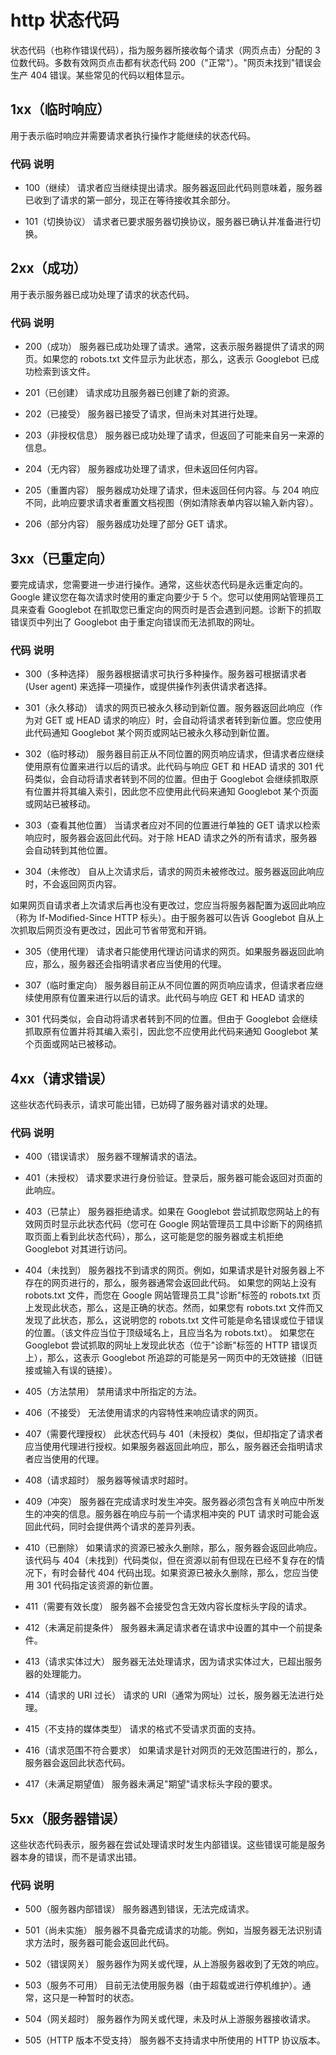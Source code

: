 # http 状态代码

状态代码（也称作错误代码），指为服务器所接收每个请求（网页点击）分配的 3 位数代码。多数有效网页点击都有状态代码 200（"正常"）。"网页未找到"错误会生产 404 错误。某些常见的代码以粗体显示。

## **1xx（临时响应）**
用于表示临时响应并需要请求者执行操作才能继续的状态代码。

### 代码 说明

- 100（继续） 请求者应当继续提出请求。服务器返回此代码则意味着，服务器已收到了请求的第一部分，现正在等待接收其余部分。

- 101（切换协议） 请求者已要求服务器切换协议，服务器已确认并准备进行切换。

## **2xx（成功）**
用于表示服务器已成功处理了请求的状态代码。

### 代码 说明

- 200（成功）  服务器已成功处理了请求。通常，这表示服务器提供了请求的网页。如果您的 robots.txt 文件显示为此状态，那么，这表示 Googlebot 已成功检索到该文件。

- 201（已创建）  请求成功且服务器已创建了新的资源。

- 202（已接受）  服务器已接受了请求，但尚未对其进行处理。

- 203（非授权信息）  服务器已成功处理了请求，但返回了可能来自另一来源的信息。

- 204（无内容）  服务器成功处理了请求，但未返回任何内容。

- 205（重置内容） 服务器成功处理了请求，但未返回任何内容。与 204 响应不同，此响应要求请求者重置文档视图（例如清除表单内容以输入新内容）。

- 206（部分内容）  服务器成功处理了部分 GET 请求。

## 3xx（已重定向）

要完成请求，您需要进一步进行操作。通常，这些状态代码是永远重定向的。Google 建议您在每次请求时使用的重定向要少于 5 个。您可以使用网站管理员工具来查看 Googlebot 在抓取您已重定向的网页时是否会遇到问题。诊断下的抓取错误页中列出了 Googlebot 由于重定向错误而无法抓取的网址。

### 代码 说明

- 300（多种选择）  服务器根据请求可执行多种操作。服务器可根据请求者 (User agent) 来选择一项操作，或提供操作列表供请求者选择。

- 301（永久移动）  请求的网页已被永久移动到新位置。服务器返回此响应（作为对 GET 或 HEAD 请求的响应）时，会自动将请求者转到新位置。您应使用此代码通知 Googlebot 某个网页或网站已被永久移动到新位置。

- 302（临时移动） 服务器目前正从不同位置的网页响应请求，但请求者应继续使用原有位置来进行以后的请求。此代码与响应 GET 和 HEAD 请求的 301 代码类似，会自动将请求者转到不同的位置。但由于 Googlebot 会继续抓取原有位置并将其编入索引，因此您不应使用此代码来通知 Googlebot 某个页面或网站已被移动。

- 303（查看其他位置） 当请求者应对不同的位置进行单独的 GET 请求以检索响应时，服务器会返回此代码。对于除 HEAD 请求之外的所有请求，服务器会自动转到其他位置。

- 304（未修改） 自从上次请求后，请求的网页未被修改过。服务器返回此响应时，不会返回网页内容。

如果网页自请求者上次请求后再也没有更改过，您应当将服务器配置为返回此响应（称为 If-Modified-Since HTTP 标头）。由于服务器可以告诉 Googlebot 自从上次抓取后网页没有更改过，因此可节省带宽和开销。

- 305（使用代理） 请求者只能使用代理访问请求的网页。如果服务器返回此响应，那么，服务器还会指明请求者应当使用的代理。

- 307（临时重定向）  服务器目前正从不同位置的网页响应请求，但请求者应继续使用原有位置来进行以后的请求。此代码与响应 GET 和 HEAD 请求的 

- 301 代码类似，会自动将请求者转到不同的位置。但由于 Googlebot 会继续抓取原有位置并将其编入索引，因此您不应使用此代码来通知 Googlebot 某个页面或网站已被移动。

## **4xx（请求错误）**
这些状态代码表示，请求可能出错，已妨碍了服务器对请求的处理。

### 代码 说明

- 400（错误请求） 服务器不理解请求的语法。

- 401（未授权） 请求要求进行身份验证。登录后，服务器可能会返回对页面的此响应。

- 403（已禁止） 服务器拒绝请求。如果在 Googlebot 尝试抓取您网站上的有效网页时显示此状态代码（您可在 Google 网站管理员工具中诊断下的网络抓取页面上看到此状态代码），那么，这可能是您的服务器或主机拒绝 Googlebot 对其进行访问。

- 404（未找到） 服务器找不到请求的网页。例如，如果请求是针对服务器上不存在的网页进行的，那么，服务器通常会返回此代码。
如果您的网站上没有 robots.txt 文件，而您在 Google 网站管理员工具"诊断"标签的 robots.txt 页上发现此状态，那么，这是正确的状态。然而，如果您有 robots.txt 文件而又发现了此状态，那么，这说明您的 robots.txt 文件可能是命名错误或位于错误的位置。（该文件应当位于顶级域名上，且应当名为 robots.txt）。
如果您在 Googlebot 尝试抓取的网址上发现此状态（位于"诊断"标签的 HTTP 错误页上），那么，这表示 Googlebot 所追踪的可能是另一网页中的无效链接（旧链接或输入有误的链接）。

- 405（方法禁用） 禁用请求中所指定的方法。

- 406（不接受） 无法使用请求的内容特性来响应请求的网页。

- 407（需要代理授权） 此状态代码与 401（未授权）类似，但却指定了请求者应当使用代理进行授权。如果服务器返回此响应，那么，服务器还会指明请求者应当使用的代理。

- 408（请求超时）  服务器等候请求时超时。

- 409（冲突）  服务器在完成请求时发生冲突。服务器必须包含有关响应中所发生的冲突的信息。服务器在响应与前一个请求相冲突的 PUT 请求时可能会返回此代码，同时会提供两个请求的差异列表。

- 410（已删除）  如果请求的资源已被永久删除，那么，服务器会返回此响应。该代码与 404（未找到）代码类似，但在资源以前有但现在已经不复存在的情况下，有时会替代 404 代码出现。如果资源已被永久删除，那么，您应当使用 301 代码指定该资源的新位置。

- 411（需要有效长度） 服务器不会接受包含无效内容长度标头字段的请求。

- 412（未满足前提条件） 服务器未满足请求者在请求中设置的其中一个前提条件。

- 413（请求实体过大） 服务器无法处理请求，因为请求实体过大，已超出服务器的处理能力。

- 414（请求的 URI 过长） 请求的 URI（通常为网址）过长，服务器无法进行处理。

- 415（不支持的媒体类型） 请求的格式不受请求页面的支持。

- 416（请求范围不符合要求） 如果请求是针对网页的无效范围进行的，那么，服务器会返回此状态代码。

- 417（未满足期望值） 服务器未满足"期望"请求标头字段的要求。

## **5xx（服务器错误）**
这些状态代码表示，服务器在尝试处理请求时发生内部错误。这些错误可能是服务器本身的错误，而不是请求出错。

### 代码 说明

- 500（服务器内部错误）  服务器遇到错误，无法完成请求。

- 501（尚未实施） 服务器不具备完成请求的功能。例如，当服务器无法识别请求方法时，服务器可能会返回此代码。

- 502（错误网关） 服务器作为网关或代理，从上游服务器收到了无效的响应。

- 503（服务不可用） 目前无法使用服务器（由于超载或进行停机维护）。通常，这只是一种暂时的状态。

- 504（网关超时）  服务器作为网关或代理，未及时从上游服务器接收请求。

- 505（HTTP 版本不受支持） 服务器不支持请求中所使用的 HTTP 协议版本。
